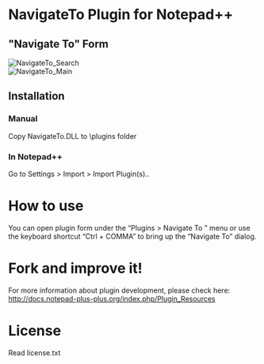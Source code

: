 # NavigateTo Plugin for Notepad++

## "Navigate To" Form

![NavigateTo_Search](https://github.com/young-developer/nppNavigateTo/blob/master/NavigateTo_Search.png)  
![NavigateTo_Main](https://github.com/young-developer/nppNavigateTo/blob/master/Navigate%20To.PNG)

## Installation

### Manual
Copy NavigateTo.DLL to \plugins folder

### In Notepad++
Go to Settings > Import > Import Plugin(s)..

# How to use
You can open plugin form under the “Plugins > Navigate To ” menu or use the keyboard shortcut “Ctrl + COMMA” to bring up the “Navigate To” dialog.

# Fork and improve it!
For more information about plugin development, please check here:
http://docs.notepad-plus-plus.org/index.php/Plugin_Resources

# License
Read license.txt
